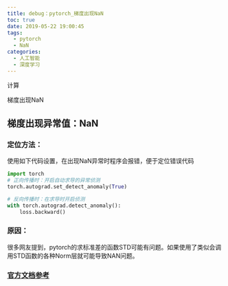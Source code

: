 ```yaml
---
title: debug：pytorch_梯度出现NaN
toc: true
date: 2019-05-22 19:00:45
tags: 
  - pytorch
  - NaN
categories:
  - 人工智能
  - 深度学习
---
```


计算

梯度出现NaN



## 梯度出现异常值：NaN

### 定位方法：

使用如下代码设置，在出现NaN异常时程序会报错，便于定位错误代码

```python
import torch
# 正向传播时：开启自动求导的异常侦测
torch.autograd.set_detect_anomaly(True)

# 反向传播时：在求导时开启侦测
with torch.autograd.detect_anomaly():
	loss.backward()
```

### 原因：

很多网友提到，pytorch的求标准差的函数STD可能有问题。如果使用了类似会调用STD函数的各种Norm层就可能导致NAN问题。

### [官方文档参考](https://pytorch.org/docs/stable/autograd.html#torch.autograd.detect_anomaly)